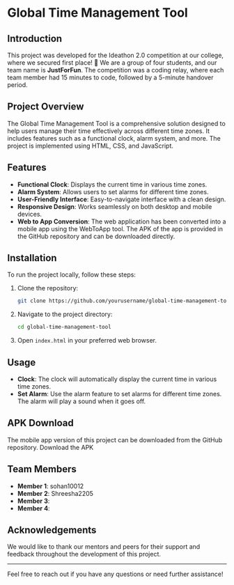 # Global Time Management Tool

## Introduction
This project was developed for the Ideathon 2.0 competition at our college, where we secured first place! 🎉 We are a group of four students, and our team name is **JustForFun**. The competition was a coding relay, where each team member had 15 minutes to code, followed by a 5-minute handover period.

## Project Overview
The Global Time Management Tool is a comprehensive solution designed to help users manage their time effectively across different time zones. It includes features such as a functional clock, alarm system, and more. The project is implemented using HTML, CSS, and JavaScript.

## Features
- **Functional Clock**: Displays the current time in various time zones.
- **Alarm System**: Allows users to set alarms for different time zones.
- **User-Friendly Interface**: Easy-to-navigate interface with a clean design.
- **Responsive Design**: Works seamlessly on both desktop and mobile devices.
- **Web to App Conversion**: The web application has been converted into a mobile app using the WebToApp tool. The APK of the app is provided in the GitHub repository and can be downloaded directly.

## Installation
To run the project locally, follow these steps:

1. Clone the repository:
    ```bash
    git clone https://github.com/yourusername/global-time-management-tool.git
    ```
2. Navigate to the project directory:
    ```bash
    cd global-time-management-tool
    ```
3. Open `index.html` in your preferred web browser.

## Usage
- **Clock**: The clock will automatically display the current time in various time zones.
- **Set Alarm**: Use the alarm feature to set alarms for different time zones. The alarm will play a sound when it goes off.

## APK Download
The mobile app version of this project can be downloaded from the GitHub repository. Download the APK

## Team Members
- **Member 1**: sohan10012
- **Member 2**: Shreesha2205
- **Member 3**: 
- **Member 4**: 



## Acknowledgements
We would like to thank our mentors and peers for their support and feedback throughout the development of this project.

---

Feel free to reach out if you have any questions or need further assistance!
